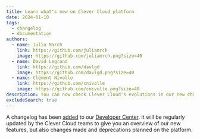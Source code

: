 ```yaml
---
title: Learn what's new on Clever Cloud platform
date: 2024-01-10
tags:
  - changelog
  - documentation
authors:
  - name: Julia March
    link: https://github.com/juliamrch
    image: https://github.com/juliamrch.png?size=40
  - name: David Legrand
    link: https://github.com/davlgd
    image: https://github.com/davlgd.png?size=40
  - name: Clément Nivolle
    link: https://github.com/cnivolle
    image: https://github.com/cnivolle.png?size=40
description: You can now check Clever Cloud's evolutions in our new changelog, RSS feed included
excludeSearch: true
---
```


A changelog has been [added](/changelog) to our [Developer Center](/). It will be regularly updated by the Clever Cloud teams to give you an overview of our new features, but also changes made and deprecations planned on the platform.
